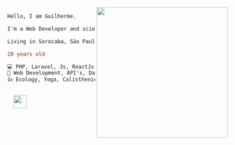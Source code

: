 <img align="right" height="300" length="300" src="https://media.giphy.com/media/3og0IPMDS8F3LOCbza/giphy.gif"/>

```diff
Hello, I am Guilherme.

I'm a Web Developer and science enthusiast.

Living in Sorocaba, São Paulo - Brazil.

20 years old

💻 PHP, Laravel, Js, ReactJs, Flutter.
📓 Web Development, API's, Data Analisys, UI and Data visualization.
👍 Ecology, Yoga, Calisthenic, Run and LOTR
```
<code> 
  <a href="https://www.linkedin.com/in/guilherme-de-alacoc-aquino/" target="_blank"><img height="30" src="https://image.flaticon.com/icons/svg/733/733561.svg"></a>
</code>
